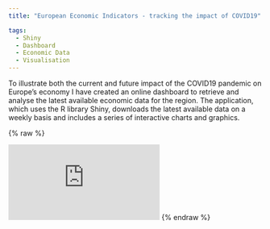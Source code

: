 ```yaml
---
title: "European Economic Indicators - tracking the impact of COVID19"

tags:
  - Shiny
  - Dashboard
  - Economic Data
  - Visualisation
---
```


To illustrate both the current and future impact of the COVID19 pandemic on Europe’s economy I have created an online dashboard to retrieve and analyse the latest available 
economic data for the region. The application, which uses the R library Shiny, downloads the latest available data on a weekly basis and includes a series of interactive charts and graphics.  
 
{% raw %}
<iframe width: 100%; height: 500px; frameborder="no" src="https://mjacobsdata.shinyapps.io/europe-economy-covid/"></iframe>
{% endraw %}



